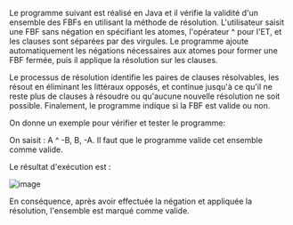 Le programme suivant est réalisé en Java et il vérifie la validité d'un ensemble des FBFs en utilisant la méthode de résolution. L'utilisateur saisit une FBF sans négation en spécifiant les atomes, l'opérateur ^ pour l'ET, et les clauses sont séparées par des virgules. Le programme ajoute automatiquement les négations nécessaires aux atomes pour former une FBF fermée, puis il applique la résolution sur les clauses.

Le processus de résolution identifie les paires de clauses résolvables, les résout en éliminant les littéraux opposés, et continue jusqu'à ce qu'il ne reste plus de clauses à résoudre ou qu'aucune nouvelle résolution ne soit possible. Finalement, le programme indique si la FBF est valide ou non.

On donne un exemple pour vérifier et tester le programme:

On saisit : A ^ -B, B, -A.
Il faut que le programme valide cet ensemble comme valide.

Le résultat d'exécution est : 

![image](https://github.com/mnols/AI_Deduction/assets/119527090/499d0548-45f7-4386-a695-bd005effbf09)

En conséquence, après avoir effectuée la négation et appliquée la résolution, l'ensemble est marqué comme valide.

